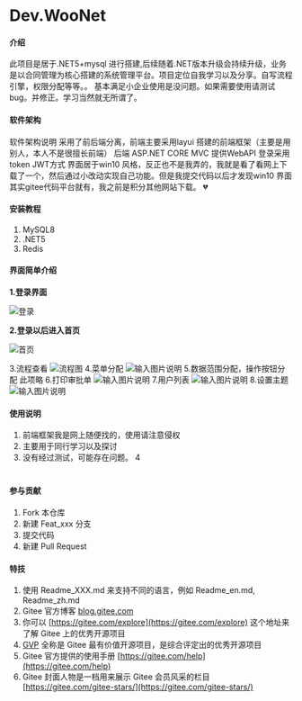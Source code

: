 # Dev.WooNet

#### 介绍
此项目是居于.NET5+mysql 进行搭建,后续随着.NET版本升级会持续升级，业务是以合同管理为核心搭建的系统管理平台。项目定位自我学习以及分享。自写流程引擎，权限分配等等。。
基本满足小企业使用是没问题。如果需要使用请测试bug。并修正。学习当然就无所谓了。

#### 软件架构
软件架构说明
采用了前后端分离，前端主要采用layui 搭建的前端框架（主要是用别人，本人不是很擅长前端）
后端 ASP.NET CORE MVC 提供WebAPI 
登录采用token JWT方式
界面居于win10 风格，反正也不是我弄的，我就是看了看网上下载了一个，然后通过小改动实现自己功能。但是我提交代码以后才发现win10 界面其实gitee代码平台就有，我之前是积分其他网站下载。 :broken_heart: 



#### 安装教程

1.  MySQL8 
2.  .NET5
3.  Redis

#### 界面简单介绍
 **1.登录界面** 

![登录](https://images.gitee.com/uploads/images/2021/1123/165147_a5fdea4d_1806837.png "首页1.png")

 **2.登录以后进入首页** 

![首页](https://images.gitee.com/uploads/images/2021/1123/165232_274997a1_1806837.png "首页2.png")

3.流程查看
![流程图](https://images.gitee.com/uploads/images/2021/1123/165319_98651828_1806837.png "流程查看.png")
4.菜单分配
![输入图片说明](https://images.gitee.com/uploads/images/2021/1123/165405_2541878e_1806837.png "菜单分配.png")
5.数据范围分配，操作按钮分配
此项略
6.打印审批单
![输入图片说明](https://images.gitee.com/uploads/images/2021/1123/165450_76aa87a5_1806837.png "打印审批单.png")
7.用户列表
![输入图片说明](https://images.gitee.com/uploads/images/2021/1123/165522_5ea00a38_1806837.png "用户列表.png")
8.设置主题
![输入图片说明](https://images.gitee.com/uploads/images/2021/1123/170043_9d5e7ab4_1806837.png "主题3.png")


#### 使用说明

1.  前端框架我是网上随便找的，使用请注意侵权
2.  主要用于同行学习以及探讨
3.  没有经过测试，可能存在问题。
4

#

#### 参与贡献

1.  Fork 本仓库
2.  新建 Feat_xxx 分支
3.  提交代码
4.  新建 Pull Request


#### 特技

1.  使用 Readme\_XXX.md 来支持不同的语言，例如 Readme\_en.md, Readme\_zh.md
2.  Gitee 官方博客 [blog.gitee.com](https://blog.gitee.com)
3.  你可以 [https://gitee.com/explore](https://gitee.com/explore) 这个地址来了解 Gitee 上的优秀开源项目
4.  [GVP](https://gitee.com/gvp) 全称是 Gitee 最有价值开源项目，是综合评定出的优秀开源项目
5.  Gitee 官方提供的使用手册 [https://gitee.com/help](https://gitee.com/help)
6.  Gitee 封面人物是一档用来展示 Gitee 会员风采的栏目 [https://gitee.com/gitee-stars/](https://gitee.com/gitee-stars/)
